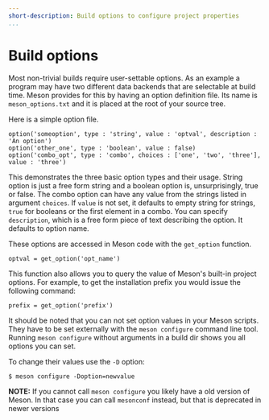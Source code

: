 ```yaml
---
short-description: Build options to configure project properties
...
```


# Build options

Most non-trivial builds require user-settable options. As an example a
program may have two different data backends that are selectable at
build time. Meson provides for this by having an option definition
file. Its name is `meson_options.txt` and it is placed at the root of
your source tree.

Here is a simple option file.

```meson
option('someoption', type : 'string', value : 'optval', description : 'An option')
option('other_one', type : 'boolean', value : false)
option('combo_opt', type : 'combo', choices : ['one', 'two', 'three'], value : 'three')
```

This demonstrates the three basic option types and their usage. String
option is just a free form string and a boolean option is,
unsurprisingly, true or false. The combo option can have any value
from the strings listed in argument `choices`. If `value` is not set,
it defaults to empty string for strings, `true` for booleans or the
first element in a combo. You can specify `description`, which is a
free form piece of text describing the option. It defaults to option
name.

These options are accessed in Meson code with the `get_option` function.

```meson
optval = get_option('opt_name')
```

This function also allows you to query the value of Meson's built-in
project options. For example, to get the installation prefix you would
issue the following command:

```meson
prefix = get_option('prefix')
```

It should be noted that you can not set option values in your Meson
scripts. They have to be set externally with the `meson configure` command
line tool. Running `meson configure` without arguments in a build dir shows
you all options you can set.

To change their values use the `-D`
option:

```console
$ meson configure -Doption=newvalue
```


**NOTE:** If you cannot call `meson configure` you likely have a old version of Meson. In that case you can call `mesonconf` instead, but that is deprecated in newer versions
